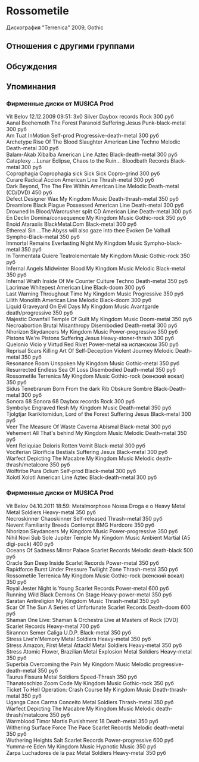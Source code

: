 # Rossometile

Дискография
"Terrenica" 2009, Gothic

## Отношения с другими группами


## Обсуждения


## Упоминания

### Фирменные диски от MUSICA Prod

Vit Belov 12.12.2009 09:51:
3x0	Silver	Daybox records	Rock	300 руб<BR>Aanal Beehemoth	The Forest Paranoid	Suffering Jesus	Punk-black-metal	300 руб<BR>Am Tuat	InMotion	Self-prod	Progressive-death-metal	300 руб<BR>Archetype	Rise Of The Blood Slaughter	American Line	Techno Melodic Death-metal	300 руб<BR>Balam-Akab	Xibalba	American Line	Aztec Black-death-metal	300 руб<BR>Cataplexy	...Lunar Eclipse, Chaos to the Ruin...	Bloodbath Records	Black-metal	300 руб<BR>Coprophagia	Coprophagia	sick Sick Sick	Copro-grind	300 руб<BR>Curare	Radical Accion	American Line	Thrash-metal	300 руб<BR>Dark Beyond, The	The Fire Within	American Line	Melodic Death-metal (CD/DVD)	450 руб<BR>Defect Designer	Wax	My Kingdom Music	Death-thrash-metal	350 руб<BR>Dreamlore	Black Plague Possessed	American Line	Death-metal	300 руб<BR>Drowned In Blood/Warcrusher	split CD	American Line	Death-metal	300 руб<BR>En Declin	Domina/consequence	My Kingdom Music	Gothic-rock	350 руб<BR>Enoid	Ataraxiis	BlackMetal.Com	Black-metal	300 руб<BR>Ethereal Sin	...The Abyss will also gaze into thee	Evoken De Valhall	Sympho-Black-metal	350 руб<BR>Immortal Remains	Everlasting Night	My Kingdom Music	Sympho-black-metal	350 руб<BR>In Tormentata Quiere	Teatrolementale	My Kingdom Music	Gothic-rock	350 руб<BR>Infernal Angels	Midwinter Blood	My Kingdom Music	Melodic Black-metal	350 руб<BR>Infernal Wrath	Inside Of Me	Counter Culture	Techno Death-metal  	350 руб<BR>Lacrimae	Whitepest	American Line	Black-doom	300 руб<BR>Last Warning	Throughout Time	My Kingdom Music	Progressive	350 руб<BR>Lilith	Monolith	American Line	Melodic Black-doom	300 руб<BR>Liquid Graveyard	On Evil Days	My Kingdom Music	Avantgarde death/progressive	350 руб<BR>Majestic Downfall	Temple Of Guilt	My Kingdom Music	Doom-metal	350 руб<BR>Necroabortion	Brutal Misanthropy	Disembodied	Death-metal	300 руб<BR>Nhorizon	Skydancers	My Kingdom Music	Power-progressive	350 руб<BR>Pistons	We're Pistons	Suffering Jesus	Heavy-stoner-thrash	300 руб<BR>Quelonio	Vicio y Virtud	Red Rivet	Power-metal на испанском	350 руб<BR>Reprisal Scars	Killing Art Of Self-Deception	Violent Journey	Melodic Death-metal	350 руб<BR>Resonance Room	Unspoken	My Kingdom Music	Gothic-metal	350 руб<BR>Resurrected	Endless Sea Of Loss	Disembodied	Death-metal	350 руб<BR>Rossometile	Terrenica	My Kingdom Music	Gothic-rock (женский вокал)	350 руб<BR>Sidus Tenebrarum	Born From the dark Rib	Obskure Sombre	Black-Death-metal	300 руб<BR>Sonora 68	Sonora 68	Daybox records	Rock	300 руб<BR>Symbolyc	Engraved flesh	My Kingdom Music	Death-metal	350 руб<BR>Tjolgtjar	Ikarikitomidun, Lord of the Forest	Suffering Jesus	Black-metal	300 руб<BR>Veer	The Measure Of Waste	Caverna Abismal	Black-metal	300 руб<BR>Vehement	All That's behind	My Kingdom Music	Melodic Death-metal	350 руб<BR>Vent	Reliquiae Doloris	Rotten Vomit	Black-metal	300 руб<BR>Vociferian	Glorificia Bestials	Suffering Jesus	Black-metal	300 руб<BR>Warfect	Depicting The Macabre	My Kingdom Music	Melodic death-thrash/metalcore	350 руб<BR>Wolftribe	Pura Odium	Self-prod	Black-metal	300 руб<BR>Xolotl	Xolotl	American Line	Aztec Black-death-metal	300 руб<BR>

### Фирменные диски от MUSICA Prod

Vit Belov 04.10.2011 18:59:
Metalmorphose	Nossa Droga e o Heavy Metal	Metal Soldiers	Heavy-metal	350 руб<BR>Necroskinner	Chaoskinner	Self-released	Thrash-metal	350 руб<BR>Nevent	Familiarity Breeds Contempt	BMG	Hardcore 	350 руб<BR>Nhorizon	Skydancers	My Kingdom Music	Power-progressive	350 руб<BR>Nihil Novi Sub Sole	Jupiter Temple	My Kingdom Music	Ambient Martial (A5 digi-pack)	400 руб<BR>Oceans Of Sadness	Mirror Palace	Scarlet Records	Melodic death-black	500 руб<BR>Oracle Sun	Deep Inside	Scarlet Records	Power-metal	350 руб<BR>Rapidforce	Burst Under Pressure	Twilight Zone	Thrash-metal	350 руб<BR>Rossometile	Terrenica	My Kingdom Music	Gothic-rock (женский вокал)	350 руб<BR>Royal Jester	Night is Young	Scarlet Records	Power-metal	600 руб<BR>Running Wild	Black Demons On Stage		Heavy-power-metal  	350 руб<BR>Saratan	Antireligion	My Kingdom Music	Thrash-metal	350 руб<BR>Scar Of The Sun	A Series of Unfortunate	Scarlet Records	Death-doom	600 руб<BR>Shaman	One Live: Shaman & Orchestra Live at Masters of Rock [DVD]	Scarlet Records	Heavy-metal	700 руб<BR>Sirannon	Semer Caliga	U.D.P.	Black-metal	350 руб<BR>Stress	Live'n'Memory	Metal Soldiers	Heavy-metal	350 руб<BR>Stress	Amazon, First Metal Attack!	Metal Soldiers	Heavy-metal	350 руб<BR>Stress	Atomic Flower, Brazilian Metal Explosion	Metal Soldiers	Heavy-metal	350 руб<BR>Superbia	Overcoming the Pain	My Kingdom Music	Melodic progressive-death-metal	350 руб<BR>Taurus	Fissura	Metal Soldiers	Speed-Thrash	350 руб<BR>Thanatoschizo	Zoom Code	My Kingdom Music	Gothic-rock	350 руб<BR>Ticket To Hell	Operation: Crash Course	My Kingdom Music	Death-thrash-metal	350 руб<BR>Uganga	Caos Carma Conceito	Metal Soldiers	Thrash-metal	350 руб<BR>Warfect	Depicting The Macabre	My Kingdom Music	Melodic death-thrash/metalcore	350 руб<BR>Warmblood	Timor Mortis	Punishment 18	Death-metal	350 руб<BR>Withering Surface	Force The Pace	Scarlet Records	Melodic death-metal	350 руб<BR>Wuthering Heights	Salt	Scarlet Records	Power-progressive	600 руб<BR>Yumma-re	Eden	My Kingdom Music	Hypnotic Music	350 руб<BR>Zarpa	Luchadores de la paz	Metal Soldiers	Heavy-metal	350 руб<BR>

